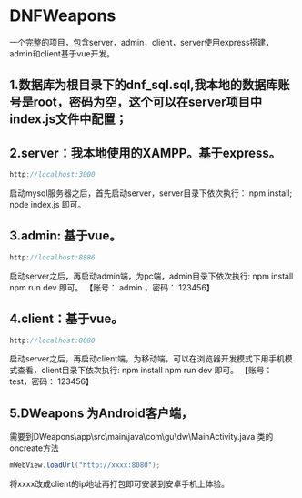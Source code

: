 # DNFWeapons
一个完整的项目，包含server，admin，client，server使用express搭建，admin和client基于vue开发。


## 1.数据库为根目录下的dnf_sql.sql,我本地的数据库账号是root，密码为空，这个可以在server项目中index.js文件中配置；

## 2.server：我本地使用的XAMPP。基于express。
  ```groovy
  http://localhost:3000
  ```
  启动mysql服务器之后，首先启动server，server目录下依次执行：
  npm install;
  node index.js
  即可。

## 3.admin: 基于vue。
  ```groovy
  http://localhost:8886
  ```
  启动server之后，再启动admin端，为pc端，admin目录下依次执行:
  npm install
  npm run dev
  即可。
  【账号： admin ，密码： 123456】

## 4.client：基于vue。
  ```groovy
  http://localhost:8080
  ```
  启动server之后，再启动client端，为移动端，可以在浏览器开发模式下用手机模式查看，client目录下依次执行:
  npm install
  npm run dev
  即可。
  【账号： test，密码： 123456】

## 5.DWeapons 为Android客户端，
  需要到DWeapons\app\src\main\java\com\gu\dw\MainActivity.java 类的oncreate方法
  
  ```groovy
  mWebView.loadUrl("http://xxxx:8080");
  ```
  
  将xxxx改成client的ip地址再打包即可安装到安卓手机上体验。
